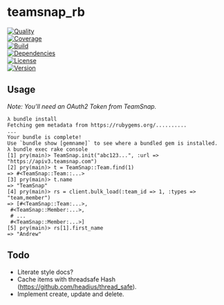 # teamsnap_rb

[![Quality](http://img.shields.io/codeclimate/github/teamsnap/teamsnap_rb.svg)](https://codeclimate.com/github/teamsnap/teamsnap_rb)  
[![Coverage](http://img.shields.io/coveralls/teamsnap/teamsnap_rb.svg)](https://https://coveralls.io/r/teamsnap/teamsnap_rb)  
[![Build](http://img.shields.io/travis-ci/teamsnap/teamsnap_rb.svg)](https://travis-ci.org/teamsnap/teamsnap_rb)  
[![Dependencies](http://img.shields.io/gemnasium/teamsnap/teamsnap_rb.svg)](https://gemnasium.com/teamsnap/teamsnap_rb)  
[![License](http://img.shields.io/badge/license-MIT.svg)](http://opensource.org/licenses/MIT)  
[![Version](http://img.shields.io/gem/teamsnap/teamsnap_rb.svg)](https://rubygems.org/gems/teamsnap_rb)  

## Usage

_Note: You'll need an OAuth2 Token from TeamSnap._

```
λ bundle install
Fetching gem metadata from https://rubygems.org/..........
...
Your bundle is complete!
Use `bundle show [gemname]` to see where a bundled gem is installed.
λ bundle exec rake console
[1] pry(main)> TeamSnap.init("abc123...", :url => "https://apiv3.teamsnap.com")
[2] pry(main)> t = TeamSnap::Team.find(1)
=> #<TeamSnap::Team::...>
[3] pry(main)> t.name
=> "TeamSnap"
[4] pry(main)> rs = client.bulk_load(:team_id => 1, :types => "team,member")
=> [#<TeamSnap::Team:...>,
 #<TeamSnap::Member:...>,
 # ...
 #<TeamSnap::Member:...>]
[5] pry(main)> rs[1].first_name
=> "Andrew"
```

## Todo

- Literate style docs?
- Cache items with threadsafe Hash (https://github.com/headius/thread_safe).
- Implement create, update and delete.
